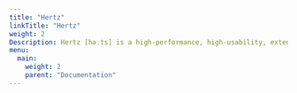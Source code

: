 ```yaml
---
title: "Hertz"
linkTitle: "Hertz"
weight: 2
Description: Hertz [həːts] is a high-performance, high-usability, extensible HTTP framework for Go. It's designed to make it easy for developers to build microservices.
menu:
  main:
    weight: 2
    parent: "Documentation"
---
```

